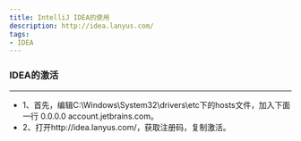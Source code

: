 ```yaml
---
title: IntelliJ IDEA的使用
description: http://idea.lanyus.com/
tags:
- IDEA
---
```

### IDEA的激活
---
+ 1、首先，编辑C:\Windows\System32\drivers\etc下的hosts文件，加入下面一行 0.0.0.0 account.jetbrains.com。
+ 2、打开http://idea.lanyus.com/，获取注册码，复制激活。